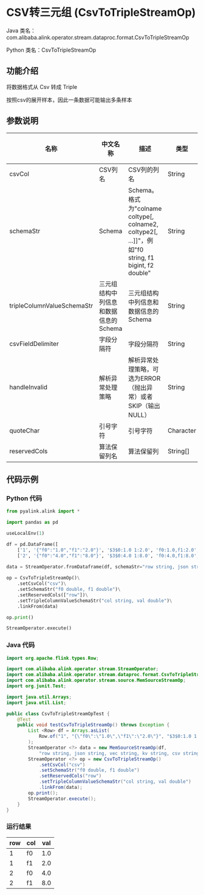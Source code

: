 # CSV转三元组 (CsvToTripleStreamOp)
Java 类名：com.alibaba.alink.operator.stream.dataproc.format.CsvToTripleStreamOp

Python 类名：CsvToTripleStreamOp


## 功能介绍
将数据格式从 Csv 转成 Triple

按照csv的展开样本，因此一条数据可能输出多条样本


## 参数说明

| 名称 | 中文名称 | 描述 | 类型 | 是否必须？ | 默认值 |
| --- | --- | --- | --- | --- | --- |
| csvCol | CSV列名 | CSV列的列名 | String | ✓ |  |
| schemaStr | Schema | Schema。格式为"colname coltype[, colname2, coltype2[, ...]]"，例如"f0 string, f1 bigint, f2 double" | String | ✓ |  |
| tripleColumnValueSchemaStr | 三元组结构中列信息和数据信息的Schema | 三元组结构中列信息和数据信息的Schema | String | ✓ |  |
| csvFieldDelimiter | 字段分隔符 | 字段分隔符 | String |  | "," |
| handleInvalid | 解析异常处理策略 | 解析异常处理策略，可选为ERROR（抛出异常）或者SKIP（输出NULL） | String |  | "ERROR" |
| quoteChar | 引号字符 | 引号字符 | Character |  | "\"" |
| reservedCols | 算法保留列名 | 算法保留列 | String[] |  | [] |

## 代码示例
### Python 代码
```python
from pyalink.alink import *

import pandas as pd

useLocalEnv(1)

df = pd.DataFrame([
    ['1', '{"f0":"1.0","f1":"2.0"}', '$3$0:1.0 1:2.0', 'f0:1.0,f1:2.0', '1.0,2.0', 1.0, 2.0],
    ['2', '{"f0":"4.0","f1":"8.0"}', '$3$0:4.0 1:8.0', 'f0:4.0,f1:8.0', '4.0,8.0', 4.0, 8.0]])

data = StreamOperator.fromDataframe(df, schemaStr="row string, json string, vec string, kv string, csv string, f0 double, f1 double")
      
op = CsvToTripleStreamOp()\
    .setCsvCol("csv")\
    .setSchemaStr("f0 double, f1 double")\
    .setReservedCols(["row"])\
    .setTripleColumnValueSchemaStr("col string, val double")\
    .linkFrom(data)

op.print()

StreamOperator.execute()
```
### Java 代码
```java
import org.apache.flink.types.Row;

import com.alibaba.alink.operator.stream.StreamOperator;
import com.alibaba.alink.operator.stream.dataproc.format.CsvToTripleStreamOp;
import com.alibaba.alink.operator.stream.source.MemSourceStreamOp;
import org.junit.Test;

import java.util.Arrays;
import java.util.List;

public class CsvToTripleStreamOpTest {
	@Test
	public void testCsvToTripleStreamOp() throws Exception {
		List <Row> df = Arrays.asList(
			Row.of("1", "{\"f0\":\"1.0\",\"f1\":\"2.0\"}", "$3$0:1.0 1:2.0", "f0:1.0,f1:2.0", "1.0,2.0", 1.0, 2.0)
		);
		StreamOperator <?> data = new MemSourceStreamOp(df,
			"row string, json string, vec string, kv string, csv string, f0 double, f1 double");
		StreamOperator <?> op = new CsvToTripleStreamOp()
			.setCsvCol("csv")
			.setSchemaStr("f0 double, f1 double")
			.setReservedCols("row")
			.setTripleColumnValueSchemaStr("col string, val double")
			.linkFrom(data);
		op.print();
		StreamOperator.execute();
	}
}
```

### 运行结果
    
|row|col|val|
|---|---|---|
|1|f0|1.0|
|1|f1|2.0|
|2|f0|4.0|
|2|f1|8.0|
